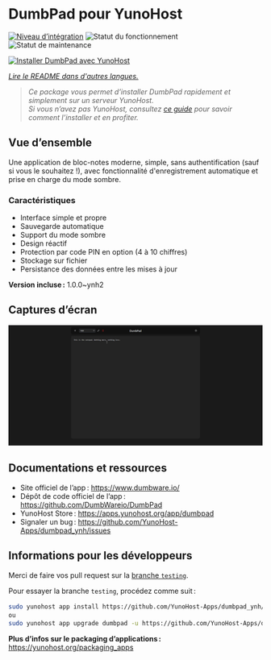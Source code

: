 <!--
Nota bene : ce README est automatiquement généré par <https://github.com/YunoHost/apps/tree/master/tools/readme_generator>
Il NE doit PAS être modifié à la main.
-->

# DumbPad pour YunoHost

[![Niveau d’intégration](https://apps.yunohost.org/badge/integration/dumbpad)](https://ci-apps.yunohost.org/ci/apps/dumbpad/)
![Statut du fonctionnement](https://apps.yunohost.org/badge/state/dumbpad)
![Statut de maintenance](https://apps.yunohost.org/badge/maintained/dumbpad)

[![Installer DumbPad avec YunoHost](https://install-app.yunohost.org/install-with-yunohost.svg)](https://install-app.yunohost.org/?app=dumbpad)

*[Lire le README dans d'autres langues.](./ALL_README.md)*

> *Ce package vous permet d’installer DumbPad rapidement et simplement sur un serveur YunoHost.*  
> *Si vous n’avez pas YunoHost, consultez [ce guide](https://yunohost.org/install) pour savoir comment l’installer et en profiter.*

## Vue d’ensemble

Une application de bloc-notes moderne, simple, sans authentification (sauf si vous le souhaitez !), avec fonctionnalité d'enregistrement automatique et prise en charge du mode sombre.

### Caractéristiques

- Interface simple et propre
- Sauvegarde automatique
- Support du mode sombre
- Design réactif
- Protection par code PIN en option (4 à 10 chiffres)
- Stockage sur fichier
- Persistance des données entre les mises à jour
    

**Version incluse :** 1.0.0~ynh2

## Captures d’écran

![Capture d’écran de DumbPad](./doc/screenshots/screenshot.png)

## Documentations et ressources

- Site officiel de l’app : <https://www.dumbware.io/>
- Dépôt de code officiel de l’app : <https://github.com/DumbWareio/DumbPad>
- YunoHost Store : <https://apps.yunohost.org/app/dumbpad>
- Signaler un bug : <https://github.com/YunoHost-Apps/dumbpad_ynh/issues>

## Informations pour les développeurs

Merci de faire vos pull request sur la [branche `testing`](https://github.com/YunoHost-Apps/dumbpad_ynh/tree/testing).

Pour essayer la branche `testing`, procédez comme suit :

```bash
sudo yunohost app install https://github.com/YunoHost-Apps/dumbpad_ynh/tree/testing --debug
ou
sudo yunohost app upgrade dumbpad -u https://github.com/YunoHost-Apps/dumbpad_ynh/tree/testing --debug
```

**Plus d’infos sur le packaging d’applications :** <https://yunohost.org/packaging_apps>
